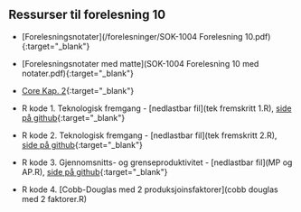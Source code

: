 ## Ressurser til forelesning 10

- [Forelesningsnotater](/forelesninger/SOK-1004 Forelesning 10.pdf){:target="_blank"}

- [Forelesningsnotater med matte](SOK-1004 Forelesning 10 med notater.pdf){:target="_blank"}

- [Core Kap. 2](https://www.core-econ.org/the-economy/book/text/02.html){:target="_blank"}

- R kode 1. Teknologisk fremgang - [nedlastbar fil](tek fremskritt 1.R), [side på github](https://github.com/uit-sok-1004-h21/uit-sok-1004-h21.github.io/blob/main/tek%20fremskritt%201.R){:target="_blank"}
- R kode 2. Teknologisk fremgang - [nedlastbar fil](tek fremskritt 2.R), [side på github](https://github.com/uit-sok-1004-h21/uit-sok-1004-h21.github.io/blob/main/tek%20fremskritt%202.R){:target="_blank"}
- R kode 3. Gjennomsnitts- og grenseproduktivitet - [nedlastbar fil](MP og AP.R), [side på github](https://github.com/uit-sok-1004-h21/uit-sok-1004-h21.github.io/blob/main/MP%20og%20AP.R){:target="_blank"}
- R kode 4. [Cobb-Douglas med 2 produksjoinsfaktorer](cobb douglas med 2 faktorer.R)
